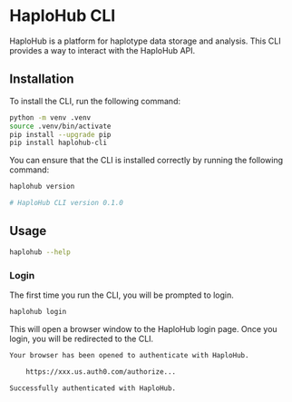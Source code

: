 # HaploHub CLI

HaploHub is a platform for haplotype data storage and analysis. This CLI provides a way to interact with the HaploHub API.

## Installation

To install the CLI, run the following command:

```bash
python -m venv .venv
source .venv/bin/activate
pip install --upgrade pip
pip install haplohub-cli
```

You can ensure that the CLI is installed correctly by running the following command:

```bash
haplohub version

# HaploHub CLI version 0.1.0
```

## Usage

```bash
haplohub --help
```

### Login

The first time you run the CLI, you will be prompted to login.

```bash
haplohub login
```

This will open a browser window to the HaploHub login page. Once you login, you will be redirected to the CLI.
```bash
Your browser has been opened to authenticate with HaploHub.

    https://xxx.us.auth0.com/authorize...

Successfully authenticated with HaploHub.
```
